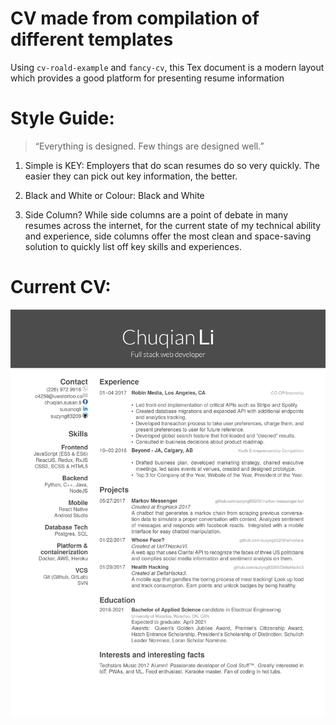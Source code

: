 # CV made from compilation of different templates
Using `cv-roald-example` and `fancy-cv`, this Tex document is a modern layout which provides a good platform for presenting resume information 

# Style Guide:
> “Everything is designed. Few things are designed well.”
1. Simple is KEY: 
  Employers that do scan resumes do so very quickly. The easier they can pick out key information, the better.

2. Black and White or Colour: Black and White

3. Side Column? While side columns are a point of debate in many resumes across the internet, for the current state of my technical ability and experience, side columns offer the most clean and space-saving solution to quickly list off key skills and experiences.

# Current CV:
![CV](https://github.com/suzyng83209/Resume/blob/master/currentCV.png)
